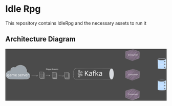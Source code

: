 # Idle Rpg

This repository contains IdleRpg and the necessary assets to run it

## Architecture Diagram

![Architecture Diagram](./docs/Architecture.svg)
